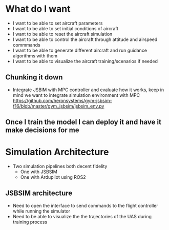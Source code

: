 # What do I want
- I want to be able to set aircraft parameters
- I want to be able to set initial conditions of aircraft
- I want to be able to reset the aircraft simulation
- I want to be able to control the aircraft through attitude and airspeed commmands
- I want to be able to generate different aircraft and run guidance algorithms with them
- I want to be able to visualize the aircraft training/scenarios if needed


## Chunking it down
- Integrate JSBIM with MPC controller and evaluate how it works, keep in mind we want to integrate simulation environment with MPC 
https://github.com/heronsystems/gym-jsbsim-f16/blob/master/gym_jsbsim/jsbsim_env.py


## Once I train the model I can deploy it and have it make decisions for me

# Simulation Architecture
- Two simulation pipelines both decent fidelity
    - One with JSBSIM 
    - One with Ardupilot using ROS2 


## JSBSIM architecture
- Need to open the interface to send commands to the flight controller while running the simulator
- Need to be able to visualize the the trajectories of the UAS during training process
